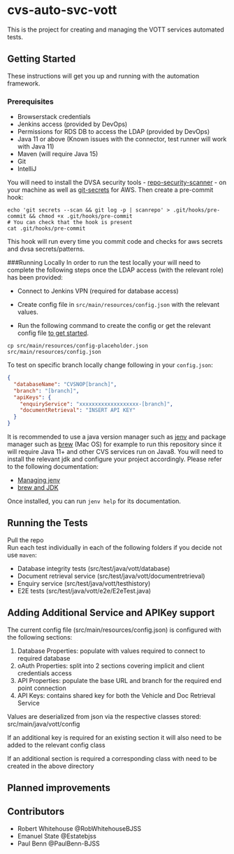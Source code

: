 # cvs-auto-svc-vott

This is the project for creating and managing the VOTT services automated tests.

## Getting Started
These instructions will get you up and running with the automation framework.

### Prerequisites
- Browserstack credentials
- Jenkins access (provided by DevOps)
- Permissions for RDS DB to access the LDAP (provided by DevOps)
- Java 11 or above (Known issues with the connector, test runner will work with Java 11)
- Maven (will require Java 15)
- Git
- IntelliJ

You will need to install the DVSA security tools - [repo-security-scanner](https://github.com/UKHomeOffice/repo-security-scanner) - on your machine as well as [git-secrets](https://github.com/awslabs/git-secrets) for AWS.
Then create a pre-commit hook:
```shell
echo 'git secrets --scan && git log -p | scanrepo' > .git/hooks/pre-commit && chmod +x .git/hooks/pre-commit
# You can check that the hook is present
cat .git/hooks/pre-commit
```

This hook will run every time you commit code and checks for aws secrets and dvsa secrets/patterns.

###Running Locally
In order to run the test locally your will need to complete the following steps once the LDAP access (with the relevant role) has been provided:
- Connect to Jenkins VPN (required for database access)
- Create config file in `src/main/resources/config.json` with the relevant values.

- Run the following command to create the config or get the relevant config file [to get started](https://wiki.dvsacloud.uk/pages/viewpage.action?pageId=105156173).

```shell
cp src/main/resources/config-placeholder.json src/main/resources/config.json
```


To test on specific branch locally change following in your `config.json`:
```json
{
  "databaseName": "CVSNOP[branch]",
  "branch": "[branch]",
  "apiKeys": {
    "enquiryService": "xxxxxxxxxxxxxxxxxxx-[branch]",
    "documentRetrieval": "INSERT API KEY"
  }
}
```

It is recommended to use a java version manager such as [jenv](https://github.com/jenv/jenv) and package manager such as [brew](https://brew.sh/) (Mac OS) for example to run this repository since it will require Java 11+ and other CVS services run on Java8.
You will need to install the relevant jdk and configure your project accordingly.
Please refer to the following documentation:
- [Managing jenv](https://www.jenv.be/)
- [brew and JDK](https://gist.github.com/tomysmile/a9a7aee85ff73454bd57e198ad90e614)

Once installed, you can run `jenv help` for its documentation.

## Running the Tests
Pull the repo  
Run each test individually in each of the following folders if you decide not use `maven`:
- Database integrity tests (src/test/java/vott/database)  
- Document retrieval service (src/test/java/vott/documentretrieval)  
- Enquiry service (src/test/java/vott/testhistory)  
- E2E tests (src/test/java/vott/e2e/E2eTest.java)  

## Adding Additional Service and APIKey support
The current config file (src/main/resources/config.json) is configured with the following sections:

1. Database Properties: populate with values required to connect to required database
2. oAuth Properties: split into 2 sections covering implicit and client credentials access
3. API Properties: populate the base URL and branch for the required end point connection
4. API Keys: contains shared key for both the Vehicle and Doc Retrieval Service

Values are deserialized from json via the respective classes stored: src/main/java/vott/config

If an additional key is required for an existing section it will also need to be added to the relevant config class

If an additional section is required a corresponding class with need to be created in the above directory

## Planned improvements

## Contributors

- Robert Whitehouse @RobWhitehouseBJSS
- Emanuel State @Estatebjss
- Paul Benn @PaulBenn-BJSS

